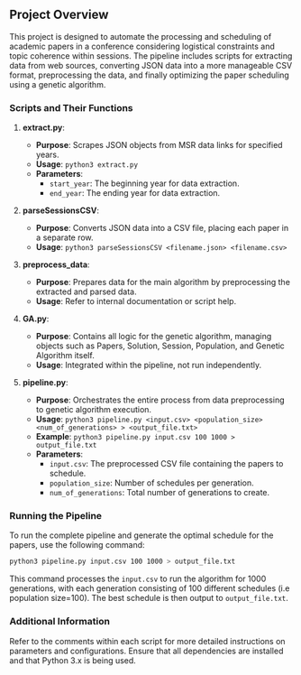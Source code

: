 ## Project Overview

This project is designed to automate the processing and scheduling of academic papers in a conference considering logistical constraints and topic coherence within sessions. The pipeline includes scripts for extracting data from web sources, converting JSON data into a more manageable CSV format, preprocessing the data, and finally optimizing the paper scheduling using a genetic algorithm.

### Scripts and Their Functions

1. **extract.py**:
   - **Purpose**: Scrapes JSON objects from MSR data links for specified years.
   - **Usage**: `python3 extract.py`
   - **Parameters**: 
     - `start_year`: The beginning year for data extraction.
     - `end_year`: The ending year for data extraction.

2. **parseSessionsCSV**:
   - **Purpose**: Converts JSON data into a CSV file, placing each paper in a separate row.
   - **Usage**: `python3 parseSessionsCSV <filename.json> <filename.csv>`

3. **preprocess_data**:
   - **Purpose**: Prepares data for the main algorithm by preprocessing the extracted and parsed data.
   - **Usage**: Refer to internal documentation or script help.

4. **GA.py**:
   - **Purpose**: Contains all logic for the genetic algorithm, managing objects such as Papers, Solution, Session, Population, and Genetic Algorithm itself.
   - **Usage**: Integrated within the pipeline, not run independently.

5. **pipeline.py**:
   - **Purpose**: Orchestrates the entire process from data preprocessing to genetic algorithm execution.
   - **Usage**: `python3 pipeline.py <input.csv> <population_size> <num_of_generations> > <output_file.txt>`
   - **Example**: `python3 pipeline.py input.csv 100 1000 > output_file.txt`
   - **Parameters**:
     - `input.csv`: The preprocessed CSV file containing the papers to schedule.
     - `population_size`: Number of schedules per generation.
     - `num_of_generations`: Total number of generations to create.
     
### Running the Pipeline

To run the complete pipeline and generate the optimal schedule for the papers, use the following command:

```bash
python3 pipeline.py input.csv 100 1000 > output_file.txt
```

This command processes the `input.csv` to run the algorithm for 1000 generations, with each generation consisting of 100 different schedules (i.e population size=100). The best schedule is then output to `output_file.txt`.

### Additional Information

Refer to the comments within each script for more detailed instructions on parameters and configurations. Ensure that all dependencies are installed and that Python 3.x is being used.

